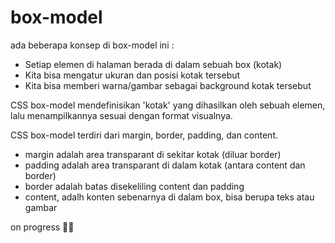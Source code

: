 # box-model

ada beberapa konsep di box-model ini :

- Setiap elemen di halaman berada di dalam sebuah box (kotak)
- Kita bisa mengatur ukuran dan posisi kotak tersebut
- Kita bisa memberi warna/gambar sebagai background kotak tersebut

CSS box-model mendefinisikan 'kotak' yang dihasilkan oleh sebuah elemen, lalu menampilkannya sesuai dengan format visualnya.

CSS box-model terdiri dari margin, border, padding, dan content.

- margin adalah area transparant di sekitar kotak (diluar border)
- padding adalah area transparant di dalam kotak (antara content dan border)
- border adalah batas disekeliling content dan padding
- content, adalh konten sebenarnya di dalam box, bisa berupa teks atau gambar

on progress 🐱‍🏍
